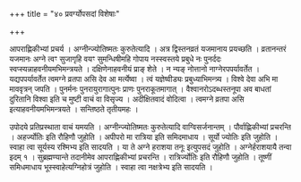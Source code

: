 +++
title = "४० प्रवर्ग्योपसदां विशेषाः"

+++

आपराह्णिकीभ्यां प्रचर्य । अग्नीन्ज्योतिष्मतः कुरुतेत्यादि । अत्र द्विस्तनव्रतं यजमानाय प्रयच्छति । व्रतानन्तरं यजमानः अग्ने त्वꣳ सुजागृहि वयꣳ सुमन्धिषीमहि गोपाय नस्स्वस्तये प्रबुधे नः पुनर्ददः स्वप्स्यन्नाहवनीयमभिमन्त्रयते । दक्षिणेनाहवनीयं प्राङ् शेते । न न्यङ् नोत्तानो नाग्नेरपपर्यावर्तेत । यद्यपपर्यावर्तेत त्वमग्ने व्रतपा असि देव आ मर्त्येष्वा । त्वं यज्ञेष्वीड्यः प्रबुध्याभिमन्त्र्य । विश्वे देवा अभि मा माववृत्रन् जपति । पुनर्मनः पुनरायुरागात्पुनः प्राणः पुनराकूतमागात् । वैश्वानरोऽदब्धस्तनूपा अव बाधतां दुरितानि विश्वा इति च मुष्टी वाचं वा विसृज्य । अदीक्षितवादं वोदित्वा । त्वमग्ने व्रतपा असि इत्याहवनीयमभिमन्त्रयते । सन्तिष्ठते तृतीयमहः ।

उपोदये प्रतिप्रस्थाता वाचं यमयति । अग्नीन्ज्योतिष्मतः कुरुतेत्यादि वाग्विसर्जनान्तम् । पौर्वाह्णिकीभ्यां प्रचरन्ति । अहर्ज्योतिः इति रौहिणौ जुहोति । अपीपरो मा रात्रिया इति समिदमाधाय । सूर्यो ज्योतिः इति जुहोति । स्वाहा त्वा सूर्यस्य रश्मिभ्य इति सादयति । या ते अग्ने हराशया तनूः इत्युपसदं जुहोति । अग्नेर्हराशयायै तन्वा इदम् १ । सुब्रह्मण्यान्ते तदानीमेव आपराह्णिकीभ्यां प्रचरन्ति । रात्रिर्ज्योतिः इति रौहिणौ जुहोति । तूष्णीं समिधमाधाय भूस्स्वाहेत्यग्निहोत्रं जुहोति । स्वाहा त्वा नक्षत्रेभ्य इति सादयति ।
